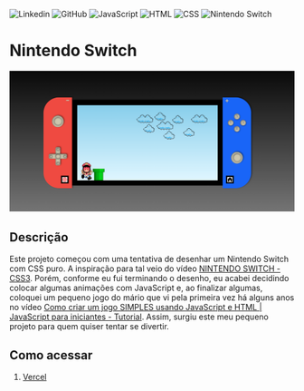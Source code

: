 ![Linkedin](https://img.shields.io/badge/LinkedIn-0077B5?style=for-the-badge&logo=linkedin&logoColor=white)
![GitHub](https://img.shields.io/badge/GitHub-100000?style=for-the-badge&logo=github&logoColor=white)
![JavaScript](https://img.shields.io/badge/JavaScript-F7DF1E?style=for-the-badge&logo=javascript&logoColor=black)
![HTML](https://img.shields.io/badge/HTML5-E34F26?style=for-the-badge&logo=html5&logoColor=white)
![CSS](https://img.shields.io/badge/CSS3-1572B6?style=for-the-badge&logo=css3&logoColor=white)
![Nintendo Switch](https://img.shields.io/badge/Nintendo_Switch-E60012?style=for-the-badge&logo=nintendo-switch&logoColor=white)

# Nintendo Switch
![Imagem do projeto](./img/switch.png)

## Descrição
Este projeto começou com uma tentativa de desenhar um Nintendo Switch com CSS puro.
A inspiração para tal veio do vídeo [NINTENDO SWITCH - CSS3](https://www.youtube.com/watch?v=6oRr-fvv5z4).
Porém, conforme eu fui terminando o desenho, eu acabei decidindo colocar algumas animações com JavaScript e, ao finalizar algumas,
coloquei um pequeno jogo do mário que vi pela primeira vez há alguns anos no vídeo [Como criar um jogo SIMPLES usando JavaScript e HTML | JavaScript para iniciantes - Tutorial](https://www.youtube.com/watch?v=r9buAwVBDhA).
Assim, surgiu este meu pequeno projeto para quem quiser tentar se divertir.

## Como acessar
1. [Vercel](nintendo-switche-f01dygg7r-mathgpereira.vercel.app)